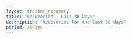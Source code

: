 ```yaml
---
layout: tracker_recovery
title: "Recoveries - Last 30 Days"
description: "Recoveries for the last 30 days"
period: 30days
---
```

